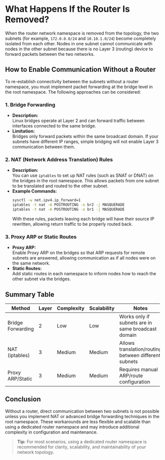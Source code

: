 # What Happens If the Router Is Removed?

When the router network namespace is removed from the topology, the two subnets (for example, `172.0.0.0/24` and `10.10.1.0/24`) become completely isolated from each other. Nodes in one subnet cannot communicate with nodes in the other subnet because there is no Layer 3 (routing) device to forward packets between the two networks.

## How to Enable Communication Without a Router

To re-establish connectivity between the subnets without a router namespace, you must implement packet forwarding at the bridge level in the root namespace. The following approaches can be considered:

### 1. Bridge Forwarding

- **Description:**  
  Linux bridges operate at Layer 2 and can forward traffic between interfaces connected to the same bridge.
- **Limitation:**  
  Bridges only forward packets within the same broadcast domain. If your subnets have different IP ranges, simple bridging will not enable Layer 3 communication between them.

### 2. NAT (Network Address Translation) Rules

- **Description:**  
  You can use `iptables` to set up NAT rules (such as SNAT or DNAT) on the bridges in the root namespace. This allows packets from one subnet to be translated and routed to the other subnet.
- **Example Commands:**
  ```bash
  sysctl -w net.ipv4.ip_forward=1
  iptables -t nat -A POSTROUTING -o br2 -j MASQUERADE
  iptables -t nat -A POSTROUTING -o br1 -j MASQUERADE
  ```
  With these rules, packets leaving each bridge will have their source IP rewritten, allowing return traffic to be properly routed back.

### 3. Proxy ARP or Static Routes

- **Proxy ARP:**  
  Enable Proxy ARP on the bridges so that ARP requests for remote subnets are answered, allowing communication as if all nodes were on the same network.
- **Static Routes:**  
  Add static routes in each namespace to inform nodes how to reach the other subnet via the bridges.

## Summary Table

| Method           | Layer | Complexity | Scalability | Notes                                              |
|------------------|-------|------------|-------------|----------------------------------------------------|
| Bridge Forwarding| 2     | Low        | Low         | Works only if subnets are in same broadcast domain  |
| NAT (iptables)   | 3     | Medium     | Medium      | Allows translation/routing between different subnets|
| Proxy ARP/Static | 3     | Medium     | Medium      | Requires manual ARP/route configuration             |

## Conclusion

Without a router, direct communication between two subnets is not possible unless you implement NAT or advanced bridge forwarding techniques in the root namespace. These workarounds are less flexible and scalable than using a dedicated router namespace and may introduce additional complexity in configuration and maintenance.

> **Tip:** For most scenarios, using a dedicated router namespace is recommended for clarity, scalability, and maintainability of your network topology.
